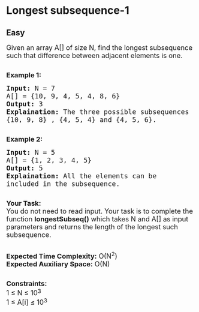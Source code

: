 # Longest subsequence-1
## Easy 
<div class="problem-statement">
                <p></p><p><span style="font-size:18px">Given an array A[] of size N, find the longest subsequence such that difference between adjacent elements&nbsp;is one.</span></p>

<p><br>
<strong><span style="font-size:18px">Example 1:</span></strong></p>

<pre style="position: relative;"><span style="font-size:18px"><strong>Input:</strong> N = 7
A[] = {10, 9, 4, 5, 4, 8, 6}
<strong>Output:</strong> 3
<strong>Explaination:</strong> The three possible subsequences 
{10, 9, 8} , {4, 5, 4} and {4, 5, 6}.</span><div class="open_grepper_editor" title="Edit &amp; Save To Grepper"></div></pre>

<p><br>
<strong><span style="font-size:18px">Example 2:</span></strong></p>

<pre style="position: relative;"><span style="font-size:18px"><strong>Input:</strong> N = 5
A[] = {1, 2, 3, 4, 5}
<strong>Output:</strong> 5
<strong>Explaination:</strong> All the elements can be 
included in the subsequence.</span><div class="open_grepper_editor" title="Edit &amp; Save To Grepper"></div></pre>

<p><br>
<span style="font-size:18px"><strong>Your Task:</strong><br>
You do not need to read input. Your task is to complete the function <strong>longestSubseq()</strong> which takes N and A[] as input parameters and returns the length of the longest such subsequence.</span></p>

<p><br>
<span style="font-size:18px"><strong>Expected Time Complexity:</strong> O(N<sup>2</sup>)<br>
<strong>Expected Auxiliary Space:</strong> O(N)</span></p>

<p><br>
<span style="font-size:18px"><strong>Constraints:</strong><br>
1 ≤ N ≤ 10</span><sup><span style="font-size:14.999999046325684px">3</span></sup><br>
<span style="font-size:18px">1 ≤ A[i] ≤ 10</span><sup><span style="font-size:14.999999046325684px">3</span></sup></p>
 <p></p>
            </div>